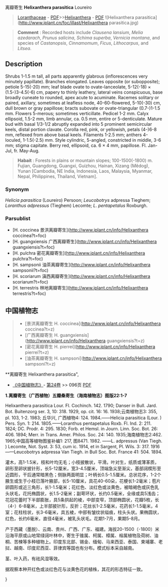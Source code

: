 离瓣寄生 **Helixanthera parasitica** Loureiro

> [Loranthaceae](http://www.iplant.cn/info/Loranthaceae?t=foc) - [PDF](http://www.iplant.cn/foc/pdf/Loranthaceae.pdf)>>[Helixanthera](http://www.iplant.cn/info/Helixanthera?t=foc) - [PDF](http://www.iplant.cn/foc/pdf/Helixanthera.pdf)
![Helixanthera parasitica](http://www.iplant.cn/foc/illast/Helixanthera parasitica.jpg)


> **Comment** : 
> Recorded hosts include *Clausena* *lansium*, *Melia* *azedarach*, *Prunus* *salicina*, *Schima* *superba*, *Vernicia* *montana*, and species of *Castanopsis*, *Cinnamomum*, *Ficus*, *Lithocarpus*, and *Litsea*.

## Description

Shrubs 1-1.5 m tall, all parts apparently glabrous (inflorescences very minutely papillate). Branches elongated. Leaves opposite (or subopposite); petiole 5-15(-20) mm; leaf blade ovate to ovate-lanceolate, 5-12(-18) × (1.5-)3-4.5(-6) cm, papery to thinly leathery, lateral veins conspicuous, base broadly cuneate to rounded, apex acute to acuminate. Racemes solitary or paired, axillary, sometimes at leafless node, 40-60-flowered, 5-10(-30) cm, dull brown or gray papillose; bracts subovate or ovate-triangular (0.7-)1-1.5 mm. Flowers 5-merous; sometimes verticillate. Pedicel 1-2 mm. Calyx ellipsoid, 1.5-2 mm, limb annular, ca. 0.5 mm, entire or 5-denticulate. Mature bud with basal 1/3-1/2 abruptly expanded into 5 prominent semicircular keels, distal portion clavate. Corolla red, pink, or yellowish, petals (4-)6-8 mm, reflexed from above basal keels. Filaments 1-2.5 mm; anthers 4-loculed, 1-1.5(-2.5) mm. Style cylindric, 5-angled, constricted in middle, 3-6 mm; stigma capitate. Berry red, ellipsoid, ca. 6 × 4 mm, papillose. Fl. Jan-Jul, fr. May-Aug.


> **Habait** : 
> Forests in plains or mountain slopes; 100-1500(-1800) m. Fujian, Guangdong, Guangxi, Guizhou, Hainan, Xizang (Mêdog), Yunan [Cambodia, NE India, Indonesia, Laos, Malaysia, Myanmar, Nepal, Philippines, Thailand, Vietnam].

### Synonym
*Helicia* *parasitica* (Loureiro) Persoon; *Leucobotrys* adpressa Tieghem; *Loranthus* *adpressus* (Tieghem) Lecomte; *L*. *pentapetalus* Roxburgh.



### Parsublist

* [H.  coccinea  景洪离瓣寄生](http://www.iplant.cn/info/Helixanthera coccinea?t=foc)
* [H.  guangxiensis  广西离瓣寄生](http://www.iplant.cn/info/Helixanthera guangxiensis?t=foc)
* [H.  pulchra  密花离瓣寄生](http://www.iplant.cn/info/Helixanthera pulchra?t=foc)
* [H.  sampsonii  油茶离瓣寄生](http://www.iplant.cn/info/Helixanthera sampsonii?t=foc)
* [H.  scoriarum  滇西离瓣寄生](http://www.iplant.cn/info/Helixanthera scoriarum?t=foc)
* [H.  terrestris  林地离瓣寄生](http://www.iplant.cn/info/Helixanthera terrestris?t=foc)


## 中国植物志

> * [景洪离瓣寄生  H.  coccinea](http://www.iplant.cn/info/Helixanthera coccinea?t=z)
> * [广西离瓣寄生  H.  guangxiensis](http://www.iplant.cn/info/Helixanthera guangxiensis?t=z)
> * [密花离瓣寄生  H.  pierrei](http://www.iplant.cn/info/Helixanthera pierrei?t=z)
> * [油茶离瓣寄生  H.  sampsoni](http://www.iplant.cn/info/Helixanthera sampsoni?t=z)


**离瓣寄生 Helixanthera parasitica",



* [《中国植物志》](http://www.iplant.cn/frps)- [第24卷](http://www.iplant.cn/frps/vol/24) >> 096页 [PDF](http://www.iplant.cn/frps/pdf/24/096.pdf)


**1.离瓣寄生（广西植物）五瓣桑寄生（海南植物志）图版22:1-7**

Helixanthera parasitica Lour. Fl. Cochinch. 142. 1790; Danser in Bull. Jard. Bot. Buitenzorg ser. 3, 10: 318. 1929, op. cit. 16: 16. 1938;云南植物志3: 355, pl. 103, 1-2. 1983; 丘华兴, 广西植物4: 124. 1984.——Helicia parasitica (Lour. ) Pers. Syn. 1: 214. 1805.——Loranthus pentapetalus Roxb. Fl. Ind. 2: 211. 1824; DC. Prodr. 4: 295. 1830; Forb. et Hemsl. in Journ. Linn. Soc. Bot. 26: 406. 1894; Merr. in Trans. Amer. Philos. Soc. 24: 140. 1935;海南植物志2:462. 1965;中国高等植物图鉴补编1: 217, 图8471. 1982. ——L. adpressus (Van Tiegh. ) Lecomte, Not. Syst. 3: 53, cum ic. 1914, et in Sargent, Pl. Wils. 3: 317. 1916——Leucobotrys adpressa Van Tiegh. in Bull Soc. Bot. France 41: 504. 1894.

灌木，高1-1.5米，枝和叶均无毛；小枝披散状，平滑。叶对生，纸质或薄革质，卵形至卵状披针形，长5-12厘米，宽3-4.5厘米，顶端急尖至渐尖，基部阔楔形至近圆形，干后通常暗黑色；侧脉两面明显；叶柄长0.5-1.5厘米。总状花序，1-2个腋生或生于小枝已落叶腋部，长5-10厘米，具花40-60朵，花梗长1-2毫米；苞片卵圆形或近三角形，长1-1.5毫米；花红色、淡红色或淡黄色，被暗褐色或灰色乳头状毛，花托椭圆状，长1.5-2毫米；副萼环状，长约0.5毫米，全缘或具5浅齿；花冠花蕾时下半部膨胀，具5条拱起的棱，中部变窄，顶部椭圆状，花瓣5枚，长（4-）6-8毫米，上半部披针形，反折；花丝长1-2.5毫米，花药长1-1.5毫米，4室；花柱柱状，长3-6毫米，具五棱，中部有皱纹状缢痕，柱头头状。果椭圆状，红色，长约6毫米，直径4毫米，被乳头状毛。花期1-7月，果期5-8月。

产于西藏（墨脱）、云南、贵州、广西、广东、福建。海拔20-1500（-1800）米沿海平原或山地常绿阔叶林中，寄生于锥属、柯属、樟属、榕属植物及荷树、油桐、苦楝等多种植物上。印度东北部、锡金、缅甸、马来西亚、泰国、柬埔寨、老挝、越南、印度尼西亚、菲律宾等国也有分布。模式标本采自越南。

茎、叶入药，有祛风湿等效。

据观察本种开红色或淡红色花与淡黄色花的植株，其花的形态特征一致。



}